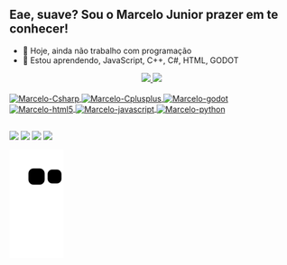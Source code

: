 ## Eae, suave? Sou o Marcelo Junior prazer em te conhecer!
- 🔭 Hoje, ainda não trabalho com programação
- 🌱 Estou aprendendo, JavaScript, C++, C#, HTML, GODOT

<div align="center">
  <a href="https://github.com/Marcelojr29">
  <img height="170em" src="https://github-readme-stats.vercel.app/api?username=Marcelojr29&show_icons=true&theme=dark&include_all_commits=true&count_private=true"/>
  <img height="170em" src="https://github-readme-stats.vercel.app/api/top-langs/?username=Marcelojr29&layout=compact&langs_count=7&theme=dark"/>
</div>
  
<div style="display: inline_block"><br>
  <img align="center" alt="Marcelo-Csharp" height="30" width="40" src="https://cdn.jsdelivr.net/gh/devicons/devicon/icons/csharp/csharp-original.svg" />
  <img align="center" alt="Marcelo-Cplusplus" height="30" width="40" src="https://cdn.jsdelivr.net/gh/devicons/devicon/icons/cplusplus/cplusplus-original.svg" />
  <img align="center" alt="Marcelo-godot" height="30" width="40" src="https://cdn.jsdelivr.net/gh/devicons/devicon/icons/godot/godot-original-wordmark.svg" />
  <img align="center" alt="Marcelo-html5" height="30" width="40" src="https://cdn.jsdelivr.net/gh/devicons/devicon/icons/html5/html5-original-wordmark.svg" />
  <img align="center" alt="Marcelo-javascript" height="30" width="40" src="https://cdn.jsdelivr.net/gh/devicons/devicon/icons/javascript/javascript-original.svg" />
  <img align="center" alt="Marcelo-python" height="30" width="40" src="https://cdn.jsdelivr.net/gh/devicons/devicon/icons/python/python-original.svg" />
</div>
  
  ##
  
<div>
<a href="https://www.youtube.com/channel/UCgAC_0lhnm7kjU1hiawUu3g" target="_blank"><img src="https://img.shields.io/badge/YouTube-FF0000?style=for-the-badge&logo=youtube&logoColor=white" target="_blank"></a>
  <a href="https://www.instagram.com/borgesjr_20/" target="_blank"><img src="https://img.shields.io/badge/-Instagram-%23E4405F?style=for-the-badge&logo=instagram&logoColor=white" target="_blank"></a>
  <a href="https://www.twitch.tv/marceloborgesjr20" target="_blank"><img src="https://img.shields.io/badge/Twitch-9146FF?style=for-the-badge&logo=twitch&logoColor=white" target="_blank"></a>
  <a href = "mailto:contatoramarcelojr2904@gmail.com"><img src="https://img.shields.io/badge/-Gmail-%23333?style=for-the-badge&logo=gmail&logoColor=white" target="_blank"></a>
  
   ![Snake animation](https://github.com/rafaballerini/rafaballerini/blob/output/github-contribution-grid-snake.svg)
</div>
